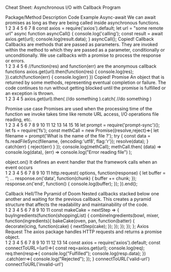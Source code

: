 Cheat Sheet: Asynchronous I/O with Callback Program

Package/Method	Description	Code Example
Async-await	We can await promises as long as they are being called inside asynchronous functions.	
1
2
3
4
5
6
7
8
const axios = require('axios').default;
let url = "some remote url"
async function asyncCall() {
  console.log('calling');
  const result = await axios.get(url);
  console.log(result.data);
}
asyncCall();
Copied!
Callback	Callbacks are methods that are passed as parameters. They are invoked within the method to which they are passed as a parameter, conditionally or unconditionally. We use callbacks with a promise to process the response or errors.	
1
2
3
4
5
6
//function(res) and function(err) are the anonymous callback functions
axios.get(url).then(function(res) {
    console.log(res);
}).catch(function(err) {
    console.log(err)
})
Copied!
Promise	An object that is returned by some methods, representing eventual completion or failure. The code continues to run without getting blocked until the promise is fulfilled or an exception is thrown.	
1
2
3
4
5
axios.get(url).then(
//do something
).catch(
//do something
) 

Promise use case	Promises are used when the processing time of the function we invoke takes time like remote URL access, I/O operations file reading, etc.	
1
2
3
4
5
6
7
8
9
10
11
12
13
14
15
16
let prompt = require('prompt-sync')();
let fs = require('fs');
const methCall = new Promise((resolve,reject)=>{
    let filename = prompt('What is the name of the file ?');
    try {
      const data = fs.readFileSync(filename, {encoding:'utf8', flag:'r'});
      resolve(data);
    } catch(err) {
      reject(err)
    }
});
console.log(methCall);
methCall.then(
  (data) => console.log(data),
  (err) => console.log("Error reading file")
);

object.on()	It defines an event handler that the framework calls when an event occurs	
1
2
3
4
5
6
7
8
9
10
11
http.request( options, function(response) {
 let buffer = ‘’;
 ...
 response.on('data', function(chunk) {
   buffer += chunk;
 });
 response.on('end', function() {
   console.log(buffer);
 });
}).end();
    

Callback Hell/The Pyramid of Doom	Nested callbacks stacked below one another and waiting for the previous callback. This creates a pyramid structure that affects the readability and maintainability of the code.	
1
2
3
4
5
6
7
8
9
10
11
const makeCake = nextStep => {
  buyIngredients(function(shoppingList) {
    combineIngredients(bowl, mixer, function(ingredients){
      bakeCake(oven, pan, function(batter) {
        decorate(icing, function(cake) {
          nextStep(cake);
        });
      });
    });
  });
};
Axios Request	The axios package handles HTTP requests and returns a promise object.	
1
2
3
4
5
6
7
8
9
10
11
12
13
14
const axios = require('axios').default;
const connectToURL=(url)=>{
  const req=axios.get(url);
  console.log(req);
  req.then(resp=>{
  console.log("Fulfilled");
  console.log(resp.data);
  })
  .catch(err=>{
  console.log("Rejected");
  });
}
connectToURL('valid-url')
connectToURL('invalid-url')
